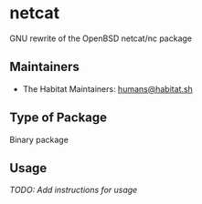 # netcat

GNU rewrite of the OpenBSD netcat/nc package

## Maintainers

* The Habitat Maintainers: <humans@habitat.sh>

## Type of Package

Binary package

## Usage

*TODO: Add instructions for usage*
